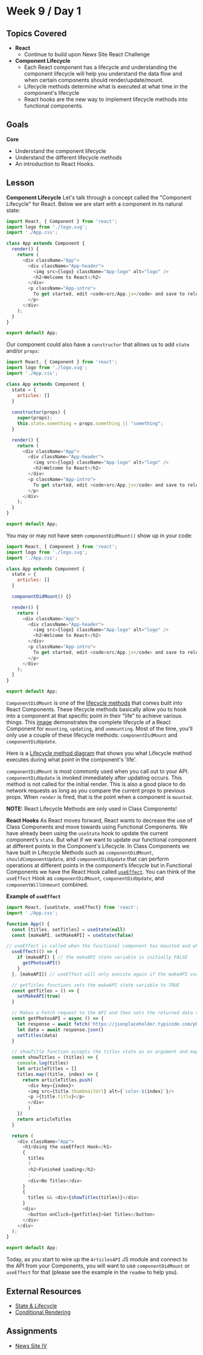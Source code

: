 # Week 9 / Day 1

## Topics Covered
- **React**
  - Continue to build upon News Site React Challenge
- **Component Lifecycle**
  - Each React component has a lifecycle and understanding the component lifecycle will help you understand the data flow and when certain components should render/update/mount.
  - Lifecycle methods determine what is executed at what time in the component's lifecycle
  - React hooks are the new way to implement lifecycle methods into functional components.

## Goals
**Core**
- Understand the component lifecycle
- Understand the different lifecycle methods
- An introduction to React Hooks.

## Lesson

**Component Lifecycle**
Let's talk through a concept called the "Component Lifecycle" for React. Below we are start with a component in its natural state:

```javascript
import React, { Component } from 'react';
import logo from './logo.svg';
import './App.css';

class App extends Component {
  render() {
    return (
      <div className="App">
        <div className="App-header">
          <img src={logo} className="App-logo" alt="logo" />
          <h2>Welcome to React</h2>
        </div>
        <p className="App-intro">
          To get started, edit <code>src/App.js</code> and save to reload.
        </p>
      </div>
    );
  }
}

export default App;
```

Our component could also have a `constructor` that allows us to add `state` and/or `props`:

```javascript
import React, { Component } from 'react';
import logo from './logo.svg';
import './App.css';

class App extends Component {
  state = {
    articles: []
  }
  
  constructor(props) {
    super(props);
    this.state.something = props.something || "something";
  }

  render() {
    return (
      <div className="App">
        <div className="App-header">
          <img src={logo} className="App-logo" alt="logo" />
          <h2>Welcome to React</h2>
        </div>
        <p className="App-intro">
          To get started, edit <code>src/App.js</code> and save to reload.
        </p>
      </div>
    );
  }
}

export default App;
```

You may or may not have seen `componentDidMount()` show up in your code:
```javascript
import React, { Component } from 'react';
import logo from './logo.svg';
import './App.css';

class App extends Component {
  state = {
    articles: []
  }

  componentDidMount() {}

  render() {
    return (
      <div className="App">
        <div className="App-header">
          <img src={logo} className="App-logo" alt="logo" />
          <h2>Welcome to React</h2>
        </div>
        <p className="App-intro">
          To get started, edit <code>src/App.js</code> and save to reload.
        </p>
      </div>
    );
  }
}

export default App;
```

`ComponentDidMount` is one of the [lifecycle methods](https://reactjs.org/docs/react-component.html#the-component-lifecycle) that comes built into React Components. These lifecycle methods basically allow you to hook into a component at that specific point in their "life" to achieve various things. This [image](https://cdn-images-1.medium.com/max/2000/1*XcGM-8E_hGl4fpAr9wJIsA.png) demonstrates the complete lifecycle of a React Component for `mounting`, `updating`, and `unmounting`. Most of the time, you'll only use a couple of these lifecycle methods: `componentDidMount` and `componentDidUpdate`.

Here is a [Lifecycle method diagram](http://projects.wojtekmaj.pl/react-lifecycle-methods-diagram/) that shows you what Lifecycle method executes during what point in the component's 'life'.

`componentDidMount` is most commonly used when you call out to your API. `componentDidUpdate` is invoked immediately after updating occurs. This method is not called for the initial render. This is also a good place to do network requests as long as you compare the current props to previous props. When `render` is fired, that is the point when a component is `mounted`.

__NOTE:__ React Lifecycle Methods are only used in Class Components!

**React Hooks**
As React moves forward, React wants to decrease the use of Class Components and move towards using Functional Components. We have already been using the `useState` hook to update the current component’s `state`. But what if we want to update our functional component at different points in the Component's Lifecycle. In Class Components we have built in Lifecycle Methods such as `componentDidMount`, `shouldComponentUpdate`, and `componentDidUpdate` that can perform operations at different points in the component’s lifecycle but in Functional Components we have the React Hook called [`useEffect`](https://reactjs.org/docs/hooks-effect.html). You can think of the `useEffect` Hook as `componentDidMount`, `componentDidUpdate`, and `componentWillUnmount` combined.

__Example of `useEffect`__

```javascript
import React, {useState, useEffect} from 'react';
import './App.css';

function App() {
  const [titles, setTitles] = useState(null)
  const [makeAPI, setMakeAPI] = useState(false)

// useEffect is called when the functional component has mounted and when certain state data is updated
  useEffect(() => {
    if (makeAPI) { // the makeAPI state variable is initially FALSE
      getPhotosAPI()
    }
  }, [makeAPI]) // useEffect will only execute again if the makeAPI variable changes

  // getTitles functions sets the makeAPI state variable to TRUE
  const getTitles = () => {
    setMakeAPI(true)
  }

  // Makes a Fetch request to the API and then sets the returned data to state 'titles'
  const getPhotosAPI = async () => {
    let response = await fetch('https://jsonplaceholder.typicode.com/photos')
    let data = await response.json()
    setTitles(data)
  }

  // showTitle function accepts the titles state as an argument and maps through
  const showTitles = (titles) => {
    console.log(titles)
    let articleTitles = []
    titles.map((title, index) => {
      return articleTitles.push(
        <div key={index}>
        <img src={title.thumbnailUrl} alt={`color-${index}`}/>
        <p >{title.title}</p>
        </div>
        )
    })
    return articleTitles
  }

  return (
    <div className="App">
      <h1>Using the useEffect Hook</h1>
      {
        titles
        ?
        <h2>Finished Loading</h2>
        :
        <div>No Titles</div>
      }
      {
        titles && <div>{showTitles(titles)}</div>
      }
      <div>
        <button onClick={getTitles}>Get Titles</button>
      </div>
    </div>
  );
}

export default App;
```

Today, as you start to wire up the `ArticlesAPI` JS module and connect to the API from your Components, you will want to use `componentDidMount` or `useEffect` for that (please see the example in the `readme` to help you).

## External Resources
- [State & Lifecycle](https://reactjs.org/docs/state-and-lifecycle.html)
- [Conditional Rendering](https://reactjs.org/docs/conditional-rendering.html)

## Assignments
- [News Site IV](https://github.com/codeplatoon/react-news-site-iv)


